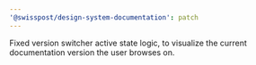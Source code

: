 ```yaml
---
'@swisspost/design-system-documentation': patch
---
```


Fixed version switcher active state logic, to visualize the current documentation version the user browses on.
